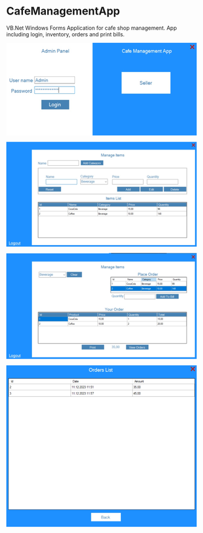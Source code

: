 # CafeManagementApp

VB.Net Windows Forms Application for cafe shop management. App including login, inventory, orders and print bills.

![Screen1](https://github.com/psmeja/CafeManagementApp/blob/master/CafeManagementApp/screenshots/login.jpg)


![Screen2](https://github.com/psmeja/CafeManagementApp/blob/master/CafeManagementApp/screenshots/manageItems.jpg)


![Screen3](https://github.com/psmeja/CafeManagementApp/blob/master/CafeManagementApp/screenshots/orders.jpg)


![Screen4](https://github.com/psmeja/CafeManagementApp/blob/master/CafeManagementApp/screenshots/viewOrders.jpg)

